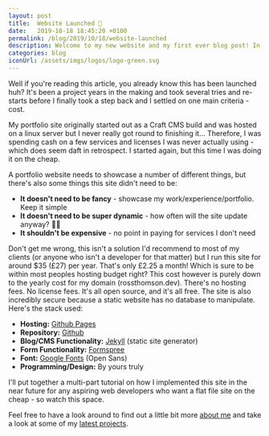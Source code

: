 ```yaml
---
layout: post
title:  Website Launched 🚀
date:   2019-10-18 18:45:20 +0100
permalink: /blog/2019/10/18/website-launched
description: Welcome to my new website and my first ever blog post! In this post I'll cover some of the tech involved in creating this site and explain how it can be done at only the cost of a domain name.
categories: blog
iconUrl: /assets/imgs/logos/logo-green.svg 
---
```


Well if you're reading this article, you already know this has been launched huh? It's been a project years in the making and took several tries and re-starts before I finally took a step back and I settled on one main criteria - cost. 

My portfolio site originally started out as a Craft CMS build and was hosted on a linux server but I never really got round to finishing it... Therefore, I was spending cash on a few services and licenses I was never actually using - which does seem daft in retrospect. I started again, but this time I was doing it on the cheap.

A portfolio website needs to showcase a number of different things, but there's also some things this site didn't need to be: 
* **It doesn't need to be fancy** - showcase my work/experience/portfolio. Keep it simple
* **It doesn't need to be super dynamic** - how often will the site update anyway? 🤷‍♂️
* **It shouldn't be expensive** - no point in paying for services I don't need

Don't get me wrong, this isn't a solution I'd recommend to most of my clients (or anyone who isn't a developer for that matter) but I run this site for around $35 (£27) per year. That's only £2.25 a month! Which is sure to be within most peoples hosting budget right? This cost however is purely down to the yearly cost for my domain (rossthomson.dev). There's no hosting fees. No license fees. It's all open source, and it's all free. The site is also incredibly secure because a static website has no database to manipulate. Here's the stack used: 

* **Hosting:** <a href="https://pages.github.com/" target="blank">Github Pages</a>
* **Repository:** <a href="https://github.com/">Github</a>
* **Blog/CMS Functionality:** <a href="http://jekyllrb.com" target="blank">Jekyll</a> (static site generator)
* **Form Functionality:** <a href="https://formspree.io/" target="blank">Formspree</a>
* **Font:** <a href="https://fonts.google.com/" target="blank">Google Fonts</a> (Open Sans)
* **Programming/Design:** By yours truly

I'll put together a multi-part tutorial on how I implemented this site in the near future for any aspiring web developers who want a flat file site on the cheap - so watch this space. 

Feel free to have a look around to find out a little bit more <a href="https://rossthomson.dev/about">about me</a> and take a look at some of my <a href="https://rossthomson.dev/work">latest projects</a>.
